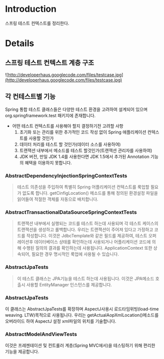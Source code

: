 # Introduction #

스프링 테스트 컨텍스트를 정리한다.


# Details #

## 스프링 테스트 컨텍스트 계층 구조 ##

![http://developerhaus.googlecode.com/files/testcase.jpg](http://developerhaus.googlecode.com/files/testcase.jpg)

## 각 컨테스트별 기능 ##
Spring 통합 테스트 클래스들은 다양한 테스트 환경을 고려하여 설계되어 있으며 org.springframework.test 패키지에 존재합니다.

  * 어떤 테스트 컨텍스트를 사용해야 할지 결정하기전 고려할 사항
    1. 초기화 또는 관리를 위한 추가적인 코드 작성 없이 Spring 애플리케이션 컨텍스트를 사용할 것인가
    1. 데이터 처리를 테스트 할 것인가(데이터 소스를 사용하여)
    1. 트랜잭션 내부에서 메소드를 테스트 할것인가(트랜잭션 관리자를 사용하여)
    1. JDK 버전, 만일 JDK 1.4를 사용한다면 JDK 1.5에서 추가된 Annotation 기능의 혜택을 이용하지 못합니다.

### AbstractDependencyInjectionSpringContextTests ###
> 테스트 의존성을 주입하여 특별히 Spring 어플리케이션 컨텍스트를 룩업할 필요가 없도록 합니다. getCinfigLocation() 메소드를 통해 정의된 환경설정 파일을 읽어들여 적절한 객체를 자동으로 배치합니다.

### AbstractTransactionalDataSourceSpringContextTests ###
> 트랜잭션 내부에서 실행되는 코드를 테스트 하는데 사용되며 각 테스트 케이스의 트랜잭션을 생성하고 롤백합니다. 우리는 트랜잭션이 주어져 있다고 가정하고 코드를 작성합니다. 이것은 JdbcTemplate와 같은 필드를 제공하여, 테스트 오퍼레이션후 데이터베이스 상태를 확인하는데 사용되거나 어플리케이션 코드에 의해 수행된 질의의 결과를 확인하는데 사용됩니다. ApplicationContext 또한 상속되어, 필요한 경우 명시적인 룩업에 사용될 수 있습니다.

### AbstractJpaTests ###
> 이 테스트 클래스는 JPA기능을 테스트 하는데 사용됩니다. 이것은 JPA메소드 호출시 사용할 EntityManager 인스턴스를 제공합니다.

### AbstractJpaTests ###
이 클래스는 AbstractJpaTests를 확장하며 AspectJ사용시 로드타임위빙(load-time weaving. LTW)목적으로 사용됩니다. 우리는 getActualAopXmlLocation()메소드를 오버라이드 하여 AspectJ 설정 xml파일의 위치를 기술합니다.

### AbstractModelAndViewTests ###
이것은 프레젠테이션 및 컨트롤러 계층(Spring MVC에서)을 테스팅하기 위해 편리한 기능을 제공합니다.